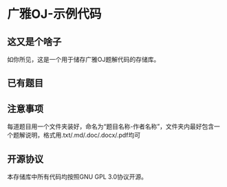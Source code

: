 # 广雅OJ-示例代码

## 这又是个啥子

如你所见，这是一个用于储存广雅OJ题解代码的存储库。

## 已有题目


## 注意事项

每道题目用一个文件夹装好，命名为“题目名称-作者名称”，文件夹内最好包含一个题解说明，格式用.txt/.md/.doc/.docx/.pdf均可

## 开源协议

本存储库中所有代码均按照GNU GPL 3.0协议开源。
